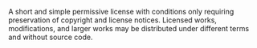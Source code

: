 A short and simple permissive license with conditions only requiring preservation of copyright and license notices.
Licensed works, modifications, and larger works may be distributed under different terms and without source code.